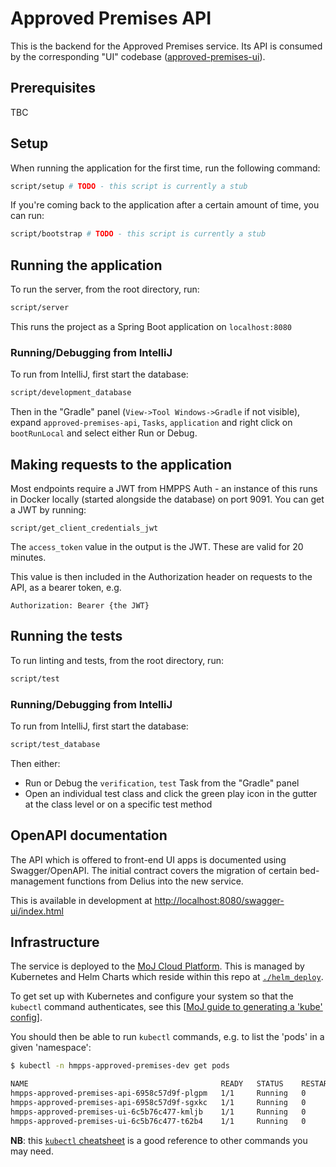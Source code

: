 # Approved Premises API

This is the backend for the Approved Premises service. Its API is consumed by the corresponding "UI" codebase ([approved-premises-ui](https://github.com/ministryofjustice/approved-premises-ui)).

## Prerequisites

TBC

## Setup

When running the application for the first time, run the following command:

```bash
script/setup # TODO - this script is currently a stub
```

If you're coming back to the application after a certain amount of time, you can run:

```bash
script/bootstrap # TODO - this script is currently a stub
```

## Running the application

To run the server, from the root directory, run:

```bash
script/server
```

This runs the project as a Spring Boot application on `localhost:8080`

### Running/Debugging from IntelliJ

To run from IntelliJ, first start the database:

```bash
script/development_database
```

Then in the "Gradle" panel (`View->Tool Windows->Gradle` if not visible), expand `approved-premises-api`, `Tasks`, 
`application` and right click on `bootRunLocal` and select either Run or Debug.

## Making requests to the application

Most endpoints require a JWT from HMPPS Auth - an instance of this runs in Docker locally (started alongside the database) 
on port 9091.  You can get a JWT by running:

```
script/get_client_credentials_jwt
```

The `access_token` value in the output is the JWT.  These are valid for 20 minutes.

This value is then included in the Authorization header on requests to the API, as a bearer token, e.g.

```
Authorization: Bearer {the JWT}
```

## Running the tests

To run linting and tests, from the root directory, run:

```bash
script/test
```

### Running/Debugging from IntelliJ

To run from IntelliJ, first start the database:

```bash
script/test_database
```

Then either:
 - Run or Debug the `verification`, `test` Task from the "Gradle" panel
 - Open an individual test class and click the green play icon in the gutter at the class level or on a specific test method

## OpenAPI documentation

The API which is offered to front-end UI apps is documented using Swagger/OpenAPI.
The initial contract covers the migration of certain bed-management functions from Delius into the new service.

This is available in development at [http://localhost:8080/swagger-ui/index.html](http://localhost:8080/swagger-ui/index.html)

## Infrastructure

The service is deployed to the [MoJ Cloud Platform](https://user-guide.cloud-platform.service.justice.gov.uk). This is 
managed by Kubernetes and Helm Charts which reside within this repo at [`./helm_deploy`](./helm_deploy/approved-premises-api/).


To get set up with Kubernetes and configure your system so that the `kubectl` command authenticates, see this 
[[MoJ guide to generating a 'kube' config](https://user-guide.cloud-platform.service.justice.gov.uk/documentation/getting-started/kubectl-config.html#generating-a-kubeconfig-file)].

You should then be able to run `kubectl` commands, e.g. to list the 'pods' in a given 'namespace':

```bash
$ kubectl -n hmpps-approved-premises-dev get pods

NAME                                           READY   STATUS    RESTARTS   AGE
hmpps-approved-premises-api-6958c57d9f-plgpm   1/1     Running   0          86m
hmpps-approved-premises-api-6958c57d9f-sgxkc   1/1     Running   0          86m
hmpps-approved-premises-ui-6c5b76c477-kmljb    1/1     Running   0          38m
hmpps-approved-premises-ui-6c5b76c477-t62b4    1/1     Running   0          38m
```
**NB**: this [`kubectl` cheatsheet](https://kubernetes.io/docs/reference/kubectl/cheatsheet/) is a good reference to 
other commands you may need.